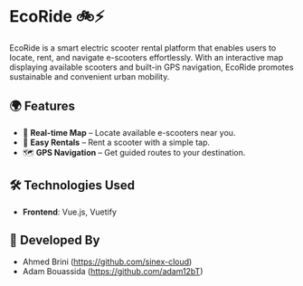 # EcoRide 🚲⚡

EcoRide is a smart electric scooter rental platform that enables users to locate, rent, and navigate e-scooters effortlessly. With an interactive map displaying available scooters and built-in GPS navigation, EcoRide promotes sustainable and convenient urban mobility.

## 🌍 Features
- 📍 **Real-time Map** – Locate available e-scooters near you.
- 🛴 **Easy Rentals** – Rent a scooter with a simple tap.
- 🗺️ **GPS Navigation** – Get guided routes to your destination.


## 🛠️ Technologies Used
- **Frontend**: Vue.js, Vuetify

## 👥 Developed By

- Ahmed Brini (https://github.com/sinex-cloud)
- Adam Bouassida (https://github.com/adam12bT)
